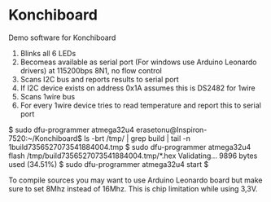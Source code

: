Konchiboard
===========

Demo software for Konchiboard

1. Blinks all 6 LEDs
2. Becomeas available as serial port (For windows use Arduino Leonardo drivers) at 115200bps 8N1, no flow control
3. Scans I2C bus and reports results to serial port
4. If  I2C device exists on address 0x1A assumes this is DS2482 for 1wire
5. Scans 1wire bus
6. For every 1wire device tries to read temperature and report this to serial port


$ sudo dfu-programmer atmega32u4 erasetonu@Inspiron-7520:~/Konchiboard$ ls -brt /tmp/ | grep build | tail -n 1build7356527073541884004.tmp
$ sudo dfu-programmer atmega32u4 flash /tmp/build7356527073541884004.tmp/*.hex
Validating...
9896 bytes used (34.51%)
$ sudo dfu-programmer atmega32u4 start
$ 

To compile sources you may want to use Arduino Leonardo board but make sure to set 8Mhz instead of 16Mhz. This is chip limitation while using 3,3V.


